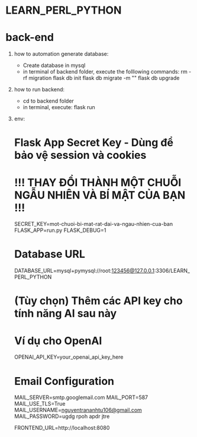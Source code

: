 # LEARN_PERL_PYTHON

# back-end
1. how to automation generate database:
    - Create database in mysql 
    - in terminal of backend folder, execute the folllowing commands:
        rm -rf migration
        flask db init
        flask db migrate -m "<name commit>"
        flask db upgrade

2. how to run backend:
    - cd to backend folder
    - in terminal, execute: flask run

3. env:
    # Flask App Secret Key - Dùng để bảo vệ session và cookies
    # !!! THAY ĐỔI THÀNH MỘT CHUỖI NGẪU NHIÊN VÀ BÍ MẬT CỦA BẠN !!!
    SECRET_KEY=mot-chuoi-bi-mat-rat-dai-va-ngau-nhien-cua-ban
    FLASK_APP=run.py
    FLASK_DEBUG=1

    # Database URL
    DATABASE_URL=mysql+pymysql://root:123456@127.0.0.1:3306/LEARN_PERL_PYTHON

    # (Tùy chọn) Thêm các API key cho tính năng AI sau này
    # Ví dụ cho OpenAI
    OPENAI_API_KEY=your_openai_api_key_here

    # Email Configuration
    MAIL_SERVER=smtp.googlemail.com
    MAIL_PORT=587
    MAIL_USE_TLS=True
    MAIL_USERNAME=nguyentrananhtu106@gmail.com
    MAIL_PASSWORD=ugdg rpoh apdr jtre

    
    FRONTEND_URL=http://localhost:8080